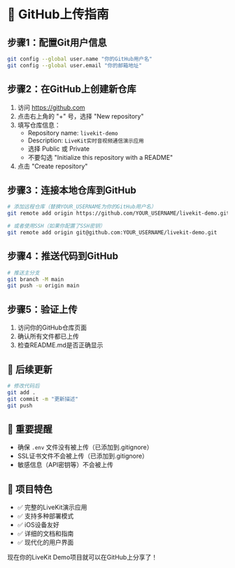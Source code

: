 # 🚀 GitHub上传指南

## 步骤1：配置Git用户信息

```bash
git config --global user.name "你的GitHub用户名"
git config --global user.email "你的邮箱地址"
```

## 步骤2：在GitHub上创建新仓库

1. 访问 https://github.com
2. 点击右上角的 "+" 号，选择 "New repository"
3. 填写仓库信息：
   - Repository name: `livekit-demo`
   - Description: `LiveKit实时音视频通信演示应用`
   - 选择 Public 或 Private
   - 不要勾选 "Initialize this repository with a README"
4. 点击 "Create repository"

## 步骤3：连接本地仓库到GitHub

```bash
# 添加远程仓库（替换YOUR_USERNAME为你的GitHub用户名）
git remote add origin https://github.com/YOUR_USERNAME/livekit-demo.git

# 或者使用SSH（如果你配置了SSH密钥）
git remote add origin git@github.com:YOUR_USERNAME/livekit-demo.git
```

## 步骤4：推送代码到GitHub

```bash
# 推送主分支
git branch -M main
git push -u origin main
```

## 步骤5：验证上传

1. 访问你的GitHub仓库页面
2. 确认所有文件都已上传
3. 检查README.md是否正确显示

## 🔧 后续更新

```bash
# 修改代码后
git add .
git commit -m "更新描述"
git push
```

## 📝 重要提醒

- 确保 `.env` 文件没有被上传（已添加到.gitignore）
- SSL证书文件不会被上传（已添加到.gitignore）
- 敏感信息（API密钥等）不会被上传

## 🌟 项目特色

- ✅ 完整的LiveKit演示应用
- ✅ 支持多种部署模式
- ✅ iOS设备友好
- ✅ 详细的文档和指南
- ✅ 现代化的用户界面

现在你的LiveKit Demo项目就可以在GitHub上分享了！
